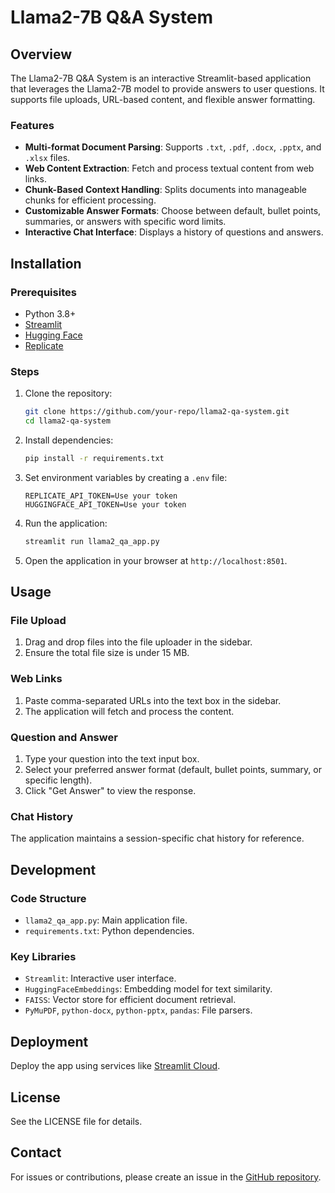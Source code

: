 # Llama2-7B Q&A System

## Overview
The Llama2-7B Q&A System is an interactive Streamlit-based application that leverages the Llama2-7B model to provide answers to user questions. It supports file uploads, URL-based content, and flexible answer formatting.

### Features
- **Multi-format Document Parsing**: Supports `.txt`, `.pdf`, `.docx`, `.pptx`, and `.xlsx` files.
- **Web Content Extraction**: Fetch and process textual content from web links.
- **Chunk-Based Context Handling**: Splits documents into manageable chunks for efficient processing.
- **Customizable Answer Formats**: Choose between default, bullet points, summaries, or answers with specific word limits.
- **Interactive Chat Interface**: Displays a history of questions and answers.

## Installation

### Prerequisites
- Python 3.8+
- [Streamlit](https://streamlit.io)
- [Hugging Face](https://huggingface.co)
- [Replicate](https://replicate.com)

### Steps
1. Clone the repository:
   ```bash
   git clone https://github.com/your-repo/llama2-qa-system.git
   cd llama2-qa-system
   ```

2. Install dependencies:
   ```bash
   pip install -r requirements.txt
   ```

3. Set environment variables by creating a `.env` file:
   ```plaintext
   REPLICATE_API_TOKEN=Use your token
   HUGGINGFACE_API_TOKEN=Use your token
   ```

4. Run the application:
   ```bash
   streamlit run llama2_qa_app.py
   ```

5. Open the application in your browser at `http://localhost:8501`.

## Usage

### File Upload
1. Drag and drop files into the file uploader in the sidebar.
2. Ensure the total file size is under 15 MB.

### Web Links
1. Paste comma-separated URLs into the text box in the sidebar.
2. The application will fetch and process the content.

### Question and Answer
1. Type your question into the text input box.
2. Select your preferred answer format (default, bullet points, summary, or specific length).
3. Click "Get Answer" to view the response.

### Chat History
The application maintains a session-specific chat history for reference.

## Development

### Code Structure
- `llama2_qa_app.py`: Main application file.
- `requirements.txt`: Python dependencies.

### Key Libraries
- `Streamlit`: Interactive user interface.
- `HuggingFaceEmbeddings`: Embedding model for text similarity.
- `FAISS`: Vector store for efficient document retrieval.
- `PyMuPDF`, `python-docx`, `python-pptx`, `pandas`: File parsers.

## Deployment
Deploy the app using services like [Streamlit Cloud](https://streamlit.io/cloud).

## License
See the LICENSE file for details.

## Contact
For issues or contributions, please create an issue in the [GitHub repository](https://github.com/your-repo/llama2-qa-system).
